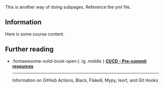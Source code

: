 This is another way of doing subpages. Reference the yml file.

## Information
Here is some course content.



## Further reading
<div class="grid cards" markdown>

-   :fontawesome-solid-book-open:{ .lg .middle } [__CI/CD - Pre-commit resources__](../resources/references.md#pre-commit)

    ---
    Information on GitHub Actions, Black, Flake8, Mypy, Isort, and Git Hooks

</div>